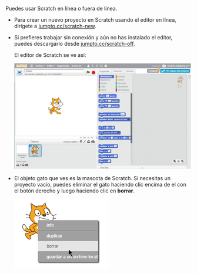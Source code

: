 Puedes usar Scratch en línea o fuera de línea.

+ Para crear un nuevo proyecto en Scratch usando el editor en línea, dirígete a <a href="http://jumpto.cc/scratch-new" target="_blank">jumpto.cc/scratch-new</a>.

+ Si prefieres trabajar sin conexión y aún no has instalado el editor, puedes descargarlo desde <a href="http://jumpto.cc/scratch-off" target="_blank">jumpto.cc/scratch-off</a>.
    
    El editor de Scratch se ve así:
    
    ![captura de pantalla](images/scratch-editor.png)

+ El objeto gato que ves es la mascota de Scratch. Si necesitas un proyecto vacío, puedes eliminar el gato haciendo clic encima de el con el botón derecho y luego haciendo clic en **borrar**.
    
    ![captura de pantalla](images/delete.png)